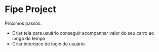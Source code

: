 # Fipe Project
Próximos passos:
- Criar tela para usuário conseguir acompanhar valor do seu carro ao longo do tempo
- Criar interdace de login de usuário
